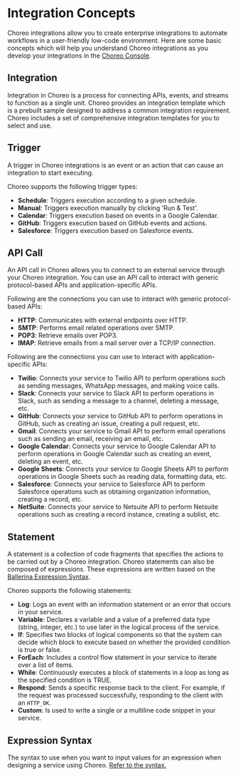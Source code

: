 # Integration Concepts
Choreo integrations allow you to create enterprise integrations to automate workflows in a user-friendly low-code environment. Here are some basic concepts which will help you understand Choreo integrations as you develop your integrations in the [Choreo Console]({{choreo_console}}).
  
## Integration
Integration in Choreo is a process for connecting APIs, events, and streams to function as a single unit. Choreo provides an integration template which is a prebuilt sample designed to address a common integration requirement. Choreo includes a set of comprehensive integration templates for you to select and use.

## Trigger
A trigger in Choreo integrations is an event or an action that can cause an integration to start executing.

Choreo supports the following trigger types:

 - **Schedule**: Triggers execution according to a given schedule.
 - **Manual**: Triggers execution manually by clicking 'Run & Test'.
 - **Calendar**: Triggers execution based on events in a Google Calendar.
 - **GitHub**: Triggers execution based on GitHub events and actions.
 - **Salesforce**: Triggers execution based on Salesforce events. 

## API Call
An API call in Choreo allows you to connect to an external service through your Choreo integration. You can use an API call to interact with generic protocol-based APIs and application-specific APIs.

Following are the connections you can use to interact with generic protocol-based APIs:
  
 - **HTTP**: Communicates with external endpoints over HTTP.   
 - **SMTP**: Performs email related operations over SMTP. 
 - **POP3**: Retrieve emails over POP3. 
 - **IMAP**: Retrieve emails from a mail server over a TCP/IP connection.

Following are the connections you can use to interact with application-specific APIs:

 - **Twilio**: Connects your service to Twilio API to perform operations such as sending messages, WhatsApp messages, and making voice calls.
 - **Slack**: Connects your service to Slack API to perform operations in Slack, such as sending a message to a channel, deleting a message, etc.
 - **GitHub**: Connects your service to GitHub API to perform operations in GitHub, such as creating an issue, creating a pull request, etc. 
 - **Gmail**: Connects your service to Gmail API to perform email operations such as sending an email, receiving an email, etc.
 - **Google Calendar**: Connects your service to Google Calendar API to perform operations in Google Calendar such as creating an event, deleting an event, etc.
 - **Google Sheets**: Connects your service to Google Sheets API to perform operations in Google Sheets such as reading data, formatting data, etc.
 - **Salesforce**: Connects your service to Salesforce API to perform Salesforce operations such as obtaining organization information, creating a record, etc.
 - **NetSuite**: Connects your service to Netsuite API to perform Netsuite operations such as creating a record instance, creating a sublist, etc. 

## Statement

A statement is a collection of code fragments that specifies the actions to be carried out by a Choreo integration. Choreo statements can also be composed of expressions. These expressions are written based on the [Ballerina Expression Syntax](#ballerina-expression-syntax).

Choreo supports the following statements:

 - **Log**: Logs an event with an information statement or an error that occurs in your service.    
 - **Variable**: Declares a variable and a value of a preferred data type (string, integer, etc.) to use later in the logical process of the service.
 - **If**: Specifies two blocks of logical components so that the system can decide which block to execute based on whether the provided condition is true or false.   
 - **ForEach**: Includes a control flow statement in your service to iterate over a list of items.
 - **While**: Continuously executes a block of statements in a loop as long as the specified condition is TRUE. 
 - **Respond**: Sends a specific response back to the client. For example, if the request was processed successfully,  responding to the client with an `HTTP_OK`.
 - **Custom**: Is used to write a single or a multiline code snippet in your service.

## Expression Syntax
The syntax to use when you want to input values for an expression when designing a service using Choreo. [Refer to the syntax.](../references/choreo-expression-syntax)

